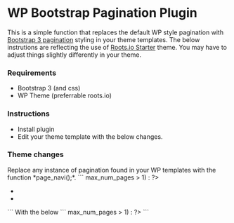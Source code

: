 WP Bootstrap Pagination Plugin
===========================

This is a simple function that replaces the default WP style pagination with <a href="http://getbootstrap.com/components/#pagination">Bootstrap 3 pagination</a> styling in your theme templates. The below instrutions are reflecting the use of <a href="http://roots.io/starter-theme/">Roots.io Starter</a> theme. You may have to adjust things slightly differently in your theme.

<h3>Requirements</h3>
<ul>
  <li>Bootstrap 3 (and css)</li>
  <li>WP Theme (preferrable roots.io)</li>
</ul>

<h3>Instructions</h3>
<ul>
  <li>Install plugin</li>
  <li>Edit your theme template with the below changes.</li>
</ul>

<h3>Theme changes</h3>
Replace any instance of pagination found in your WP templates with the function *page_navi();*.
```
<?php if ($wp_query->max_num_pages > 1) : ?>
  <nav class="post-nav">
    <ul class="pager">
      <li class="previous"><?php next_posts_link(__('&larr; Older posts', 'roots')); ?></li>
      <li class="next"><?php previous_posts_link(__('Newer posts &rarr;', 'roots')); ?></li>
    </ul>
  </nav>
<?php endif; ?>
```
With the below
```
<?php if ($wp_query->max_num_pages > 1) : ?>
  <?php page_navi(); ?>
<?php endif; ?>
```
